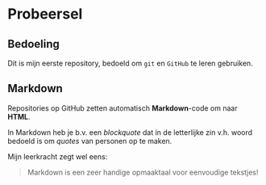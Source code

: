# Probeersel
## Bedoeling
Dit is mijn eerste repository, bedoeld om `git` en `GitHub` te leren 
gebruiken.

## Markdown
Repositories op GitHub zetten automatisch **Markdown**-code om naar 
**HTML**.

In Markdown heb je b.v. een *blockquote* dat in de letterlijke zin v.h. 
woord bedoeld is om *quotes* van personen op te maken.

Mijn leerkracht zegt wel eens:
> Markdown is een zeer handige opmaaktaal voor eenvoudige tekstjes!

